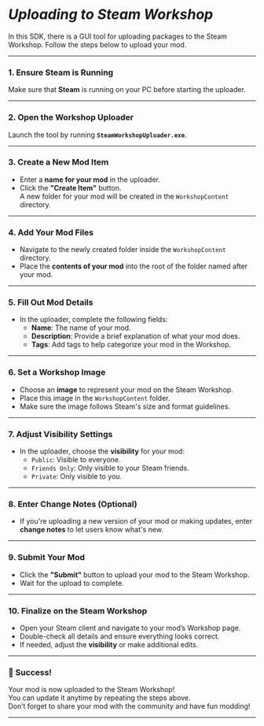 # *****Uploading to Steam Workshop*****

In this SDK, there is a GUI tool for uploading packages to the Steam Workshop. Follow the steps below to upload your mod.

---

### 1. Ensure Steam is Running
Make sure that **Steam** is running on your PC before starting the uploader.

---

### 2. Open the Workshop Uploader
Launch the tool by running **`SteamWorkshopUploader.exe`**.

---

### 3. Create a New Mod Item
- Enter a **name for your mod** in the uploader.
- Click the **"Create Item"** button.  
  A new folder for your mod will be created in the `WorkshopContent` directory.

---

### 4. Add Your Mod Files
- Navigate to the newly created folder inside the `WorkshopContent` directory.
- Place the **contents of your mod** into the root of the folder named after your mod.

---

### 5. Fill Out Mod Details
- In the uploader, complete the following fields:
  - **Name**: The name of your mod.
  - **Description**: Provide a brief explanation of what your mod does.
  - **Tags**: Add tags to help categorize your mod in the Workshop.

---

### 6. Set a Workshop Image
- Choose an **image** to represent your mod on the Steam Workshop.  
- Place this image in the `WorkshopContent` folder.
- Make sure the image follows Steam's size and format guidelines.

---

### 7. Adjust Visibility Settings
- In the uploader, choose the **visibility** for your mod:
  - `Public`: Visible to everyone.
  - `Friends Only`: Only visible to your Steam friends.
  - `Private`: Only visible to you.

---

### 8. Enter Change Notes (Optional)
- If you're uploading a new version of your mod or making updates, enter **change notes** to let users know what's new.

---

### 9. Submit Your Mod
- Click the **"Submit"** button to upload your mod to the Steam Workshop.
- Wait for the upload to complete.

---

### 10. Finalize on the Steam Workshop
- Open your Steam client and navigate to your mod’s Workshop page.
- Double-check all details and ensure everything looks correct.
- If needed, adjust the **visibility** or make additional edits.

---

### 🎉 Success!
Your mod is now uploaded to the Steam Workshop!  
You can update it anytime by repeating the steps above.  
Don’t forget to share your mod with the community and have fun modding!

---

